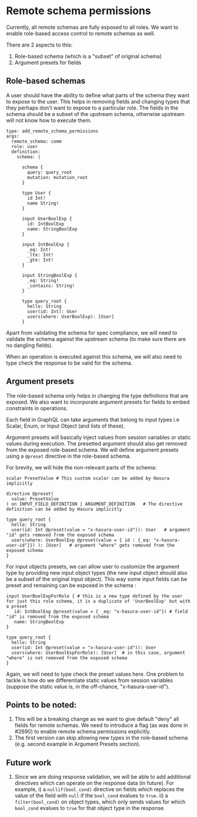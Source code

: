 # Remote schema permissions

Currently, all remote schemas are fully exposed to all roles. We want to enable role-based access control to remote schemas as well.

There are 2 aspects to this:

1. Role-based schema (which is a "subset" of original schema)
2. Argument presets for fields

## Role-based schemas

A user should have the ability to define what parts of the schema they want to expose to the user. This helps in removing fields and changing types that they perhaps don't want to expose to a particular role. The fields in the schema should be a subset of the upstream schema, otherwise upstream will not know how to execute them.

```
type: add_remote_schema_permissions
args:
  remote_schema: comm
  role: user
  definition:
    schema: |

      schema {
        query: query_root
        mutation: mutation_root
      }

      type User {
        id Int!
        name String!
      }

      input UserBoolExp {
        id: IntBoolExp
        name: StringBoolExp
      }

      input IntBoolExp {
        _eq: Int!
        _lte: Int!
        _gte: Int!
      }

      input StringBoolExp {
        _eq: String!
        _contains: String!
      }

      type query_root {
        hello: String
        user(id: Int): User
        users(where: UserBoolExp): [User]
      }
```

Apart from validating the schema for spec compliance, we will need to validate the schema against the upstream schema (to make sure there are no dangling fields).

When an operation is executed against this schema, we will also need to type check the response to be valid for the schema.

## Argument presets

The role-based schema only helps in changing the type definitions that are exposed. We also want to incorporate argument presets for fields to embed constraints in operations.

Each field in GraphQL can take arguments that belong to input types i.e Scalar, Enum, or Input Object (and lists of these).

Argument presets will basically inject values from session variables or static values during execution. The presetted argument should also get removed from the exposed role-based schema. We will define argument presets using a `@preset` directive in the role-based schema.

For brevity, we will hide the non-relevant parts of the schema:

```
scalar PresetValue # This custom scalar can be added by Hasura implicitly

directive @preset(
  value: PresetValue
) on INPUT_FIELD_DEFINITION | ARGUMENT_DEFINITION   # The directive definition can be added by Hasura implicitly

type query_root {
  hello: String
  user(id: Int @preset(value = "x-hasura-user-id")): User   # argument "id" gets removed from the exposed schema
  users(where: UserBoolExp @preset(value = { id : {_eq: "x-hasura-user-id"}}) ): [User]   # argument "where" gets removed from the exposed schema
}
```

For input objects presets, we can allow user to customize the argument type by providing new input object types (the new input object should also be a subset of the original input object). This way some input fields can be preset and remaining can be exposed in the schema :

```
input UserBoolExpForRole { # this is a new type defined by the user for just this role schema, it is a duplicate of 'UserBoolExp' but with a preset
   id: IntBoolExp @preset(value = { _eq: "x-hasura-user-id"}) # field "id" is removed from the exposed schema
   name: StringBoolExp
}

type query_root {
  hello: String
  user(id: Int @preset(value = "x-hasura-user-id")): User
  users(where: UserBoolExpForRole): [User]  # in this case, argument "where" is not removed from the exposed schema
}
```

Again, we will need to type check the preset values here. One problem to tackle is how do we differentiate static values from session variables (suppose the static value is, in the off-chance, "x-hasura-user-id").

## Points to be noted:

1. This will be a breaking change as we want to give default "deny" all fields for remote schemas. We need to introduce a flag (as was done in #2690) to enable remote schema permissions explicitly.
2. The first version can skip allowing new types in the role-based schema (e.g. second example in Argument Presets section).

## Future work

1. Since we are doing response validation, we will be able to add additional directives which can operate on the response data (in future). For example, i) a `nullif(bool_cond)` directive on fields which replaces the value of the field with `null` if the `bool_cond` evalues to `true`. ii) a `filter(bool_cond)` on object types, which only sends values for which `bool_cond` evalues to `true` for that object type in the response.
